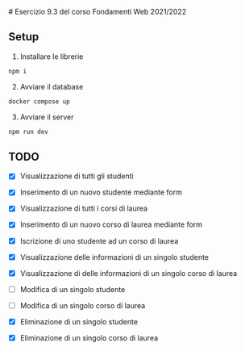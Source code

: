 # Esercizio 9.3 del corso Fondamenti Web 2021/2022

## Setup

1. Installare le librerie
  ```sh
  npm i
  ```

2. Avviare il database
  ```sh
  docker compose up
  ```

3. Avviare il server
  ```sh
  npm run dev
  ```

## TODO

- [x] Visualizzazione di tutti gli studenti
- [x] Inserimento di un nuovo studente mediante form
- [x] Visualizzazione di tutti i corsi di laurea
- [x] Inserimento di un nuovo corso di laurea mediante form
- [x] Iscrizione di uno studente ad un corso di laurea

- [x] Visualizzazione delle informazioni di un singolo studente
- [x] Visualizzazione di delle informazioni di un singolo corso di laurea
- [ ] Modifica di un singolo studente
- [ ] Modifica di un singolo corso di laurea
- [x] Eliminazione di un singolo studente
- [x] Eliminazione di un singolo corso di laurea